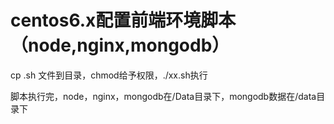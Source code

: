 # centos6.x配置前端环境脚本（node,nginx,mongodb）

cp .sh 文件到目录，chmod给予权限，./xx.sh执行

脚本执行完，node，nginx，mongodb在/Data目录下，mongodb数据在/data目录下